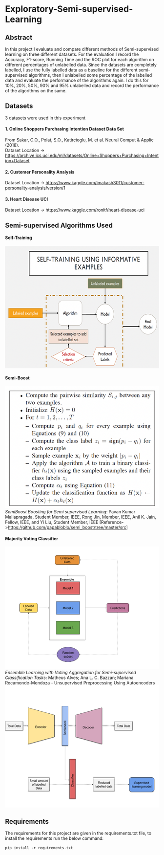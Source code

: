 # Exploratory-Semi-supervised-Learning

## Abstract
In this project I evaluate and compare different methods of Semi-supervised learning on three different datasets. For the evaluation I record the Accuracy, F1-score,
Running Time and the ROC plot for each algorithm on different percentages of unlabelled data. Since the datasets are completely labelled, I use the fully labelled
data as a baseline for the different semi-supervised algorithms, then I unlabelled some percentage of the labelled data and evaluate the performance of the algorithms
again. I do this for 10%, 20%, 50%, 90% and 95% unlabelled data and record the performance of the algorithms on the same.

## Datasets 
3 datasets were used in this experiment

#### 1. Online Shoppers Purchasing Intention Dataset Data Set
From Sakar, C.O., Polat, S.O., Katircioglu, M. et al. Neural Comput & Applic (2018).<br>
Dataset Location -> https://archive.ics.uci.edu/ml/datasets/Online+Shoppers+Purchasing+Intention+Dataset

#### 2. Customer Personality Analysis
Dataset Location -> https://www.kaggle.com/imakash3011/customer-personality-analysis/version/1

#### 3. Heart Disease UCI
Dataset Location -> https://www.kaggle.com/ronitf/heart-disease-uci

## Semi-supervised Algorithms Used
#### Self-Training<br> 
<img src="files/SelfTrain.png" style="height:400px; width:550px;"/><br>
#### Semi-Boost<br>
<img src="files/SemiBoost.png" style="height:400px; width:550px;"/><br>
<i>SemiBoost Boosting for Semi supervised Learning</i>: Pavan Kumar Mallapragada, Student Member, IEEE, Rong Jin, Member, IEEE, Anil K. Jain, Fellow, IEEE, and Yi Liu, Student Member, IEEE
[Reference->https://github.com/papabloblo/semi_boost/tree/master/src]
#### Majority Voting Classifier<br>
<img src="files/Ensemble.png" style="height:400px; width:550px;"/>
<i>Ensemble Learning with Voting Aggregation for Semi-supervised Classification Tasks</i>: Matheus Alves; Ana L. C. Bazzan; Mariana Recamonde-Mendoza
- Unsupervised Preprocessing Using Autoencoders
<img src="files/Pretraining.png" style="height:400px; width:550px;"/>


## Requirements
The requirements for this project are given in the requirements.txt file, to install the requirements run the below command:
```
pip install -r requirements.txt
```
